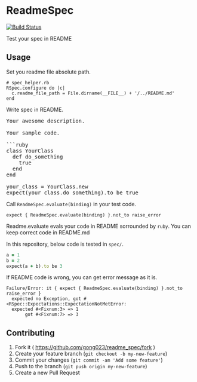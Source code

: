 # ReadmeSpec
[![Build Status](https://travis-ci.org/gong023/readme_spec.svg?branch=master)](https://travis-ci.org/gong023/readme_spec)

Test your spec in README

## Usage

Set you readme file absolute path.

```
# spec_helper.rb
RSpec.configure do |c|
  c.readme_file_path = File.dirname(__FILE__) + '/../README.md'
end
```

Write spec in README.

<pre>
Your awesome description.

Your sample code.

```ruby
class YourClass
  def do_something
    true
  end
end

your_class = YourClass.new
expect(your_class.do_something).to be_true
</pre>

Call `ReadmeSpec.evaluate(binding)` in your test code.

```
expect { ReadmeSpec.evaluate(binding) }.not_to raise_error
```

Readme.evaluate evals your code in README sorrounded by `ruby`. You can keep correct code in README.md

In this repository, below code is tested in `spec/`.

```ruby
a = 1
b = 2
expect(a + b).to be 3
```

If README code is wrong, you can get error message as it is.

```
Failure/Error: it { expect { ReadmeSpec.evaluate(binding) }.not_to raise_error }
  expected no Exception, got #<RSpec::Expectations::ExpectationNotMetError:
  expected #<Fixnum:3> => 1
       got #<Fixnum:7> => 3
```

## Contributing

1. Fork it ( https://github.com/gong023/readme_spec/fork )
2. Create your feature branch (`git checkout -b my-new-feature`)
3. Commit your changes (`git commit -am 'Add some feature'`)
4. Push to the branch (`git push origin my-new-feature`)
5. Create a new Pull Request
